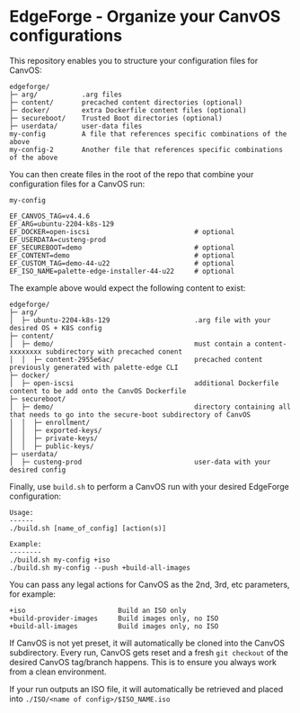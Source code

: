 # EdgeForge - Organize your CanvOS configurations

This repository enables you to structure your configuration files for CanvOS:
```
edgeforge/
├─ arg/           .arg files
├─ content/       precached content directories (optional)
├─ docker/        extra Dockerfile content files (optional)
├─ secureboot/    Trusted Boot directories (optional)
├─ userdata/      user-data files
my-config         A file that references specific combinations of the above
my-config-2       Another file that references specific combinations of the above
```

You can then create files in the root of the repo that combine your configuration files for a CanvOS run:

`my-config`
```
EF_CANVOS_TAG=v4.4.6
EF_ARG=ubuntu-2204-k8s-129
EF_DOCKER=open-iscsi                          # optional
EF_USERDATA=custeng-prod
EF_SECUREBOOT=demo                            # optional
EF_CONTENT=demo                               # optional
EF_CUSTOM_TAG=demo-44-u22                     # optional
EF_ISO_NAME=palette-edge-installer-44-u22     # optional
```

The example above would expect the following content to exist:
```
edgeforge/
├─ arg/
│  ├─ ubuntu-2204-k8s-129                     .arg file with your desired OS + K8S config
├─ content/
│  ├─ demo/                                   must contain a content-xxxxxxxx subdirectory with precached conent
│  │  ├─ content-2955e6ac/                    precached content previously generated with palette-edge CLI
├─ docker/
│  ├─ open-iscsi                              additional Dockerfile content to be add onto the CanvOS Dockerfile
├─ secureboot/
│  ├─ demo/                                   directory containing all that needs to go into the secure-boot subdirectory of CanvOS
│  │  ├─ enrollment/
│  │  ├─ exported-keys/
│  │  ├─ private-keys/
│  │  ├─ public-keys/
├─ userdata/
│  ├─ custeng-prod                            user-data with your desired config
```

Finally, use `build.sh` to perform a CanvOS run with your desired EdgeForge configuration:
```
Usage:
------
./build.sh [name_of_config] [action(s)]

Example:
--------
./build.sh my-config +iso
./build.sh my-config --push +build-all-images
```

You can pass any legal actions for CanvOS as the 2nd, 3rd, etc parameters, for example:
```
+iso                       Build an ISO only
+build-provider-images     Build images only, no ISO
+build-all-images          Build images only, no ISO
```

If CanvOS is not yet preset, it will automatically be cloned into the CanvOS subdirectory.
Every run, CanvOS gets reset and a fresh `git checkout` of the desired CanvOS tag/branch happens.
This is to ensure you always work from a clean environment.

If your run outputs an ISO file, it will automatically be retrieved and placed into `./ISO/<name of config>/$ISO_NAME.iso`
